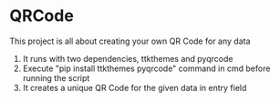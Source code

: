 # QRCode
This project is all about creating your own QR Code for any data
1. It runs with two dependencies, ttkthemes and pyqrcode
2. Execute "pip install ttkthemes pyqrcode" command in cmd before running the script
3. It creates a unique QR Code for the given data in entry field
